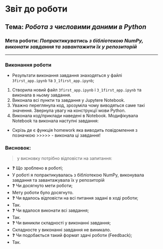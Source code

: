 # Звіт до роботи
## Тема: _Робота з числовими даними в Python_
### Мета роботи: _Попрактикуватись з бібліотекою NumPy, виконати завдання та завантажити їх у репозиторій_
---
### Виконання роботи
- Результати виконання завдання знаходяться у файлі `3first_app.ipynb` та `3_1first_app.ipynb`;
1. Створила новий файл `3first_app.ipynb` і `3_1first_app.ipynb` та виконала в ньому завдання.
2. Виконала всі пункти та завдання у Jupytere Notebook.
3. Уважно переглянула код, зрозуміла чому виводяться саме такі значення. Звернула увагу на конструкції мови Python.
4. Виконала код/приклади наведені в Notebook. Модифікувала Notebook та виконала наступні завдання:

- Скрізь де є функція homework яка виводить повідомлення з позначкою >>>>> - виконала ці завдання!

### Висновок: 
> у висновку потрібно відповісти на запитання:
- :question: Що зроблено в роботі;
- У роботі я попрактикувалась з бібліотекою NumPy, виконувала завдання та завантажувала їх у репозиторій
- :question: Чи досягнуто мети роботи;
- Мету роботи було досягнуто.
- :question: Чи вдалось відповісти на всі питання задані в ході роботи;
- Так.
- :question: Чи вдалося виконати всі завдання;
- Так.
- :question: Чи виникли складності у виконанні завдання;
- Складносте у виконанні завдання не виникало.
- :question: Чи подобається такий формат здачі роботи (Feedback);
- Так.



